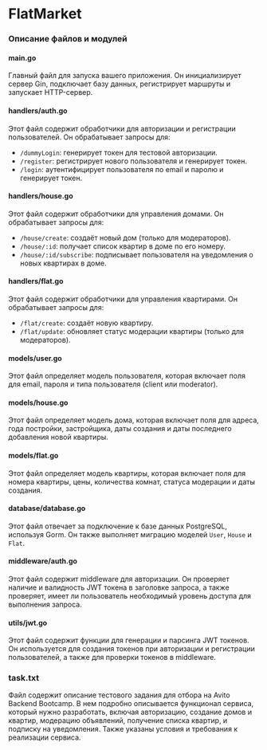 # FlatMarket


### Описание файлов и модулей

#### main.go
Главный файл для запуска вашего приложения. Он инициализирует сервер Gin, подключает базу данных, регистрирует маршруты и запускает HTTP-сервер.

#### handlers/auth.go
Этот файл содержит обработчики для авторизации и регистрации пользователей. Он обрабатывает запросы для:
- `/dummyLogin`: генерирует токен для тестовой авторизации.
- `/register`: регистрирует нового пользователя и генерирует токен.
- `/login`: аутентифицирует пользователя по email и паролю и генерирует токен.

#### handlers/house.go
Этот файл содержит обработчики для управления домами. Он обрабатывает запросы для:
- `/house/create`: создаёт новый дом (только для модераторов).
- `/house/:id`: получает список квартир в доме по его номеру.
- `/house/:id/subscribe`: подписывает пользователя на уведомления о новых квартирах в доме.

#### handlers/flat.go
Этот файл содержит обработчики для управления квартирами. Он обрабатывает запросы для:
- `/flat/create`: создаёт новую квартиру.
- `/flat/update`: обновляет статус модерации квартиры (только для модераторов).

#### models/user.go
Этот файл определяет модель пользователя, которая включает поля для email, пароля и типа пользователя (client или moderator).

#### models/house.go
Этот файл определяет модель дома, которая включает поля для адреса, года постройки, застройщика, даты создания и даты последнего добавления новой квартиры.

#### models/flat.go
Этот файл определяет модель квартиры, которая включает поля для номера квартиры, цены, количества комнат, статуса модерации и даты создания.

#### database/database.go
Этот файл отвечает за подключение к базе данных PostgreSQL, используя Gorm. Он также выполняет миграцию моделей `User`, `House` и `Flat`.

#### middleware/auth.go
Этот файл содержит middleware для авторизации. Он проверяет наличие и валидность JWT токена в заголовке запроса, а также проверяет, имеет ли пользователь необходимый уровень доступа для выполнения запроса.

#### utils/jwt.go
Этот файл содержит функции для генерации и парсинга JWT токенов. Он используется для создания токенов при авторизации и регистрации пользователей, а также для проверки токенов в middleware.

### task.txt
Файл содержит описание тестового задания для отбора на Avito Backend Bootcamp. В нем подробно описывается функционал сервиса, который нужно разработать, включая авторизацию, создание домов и квартир, модерацию объявлений, получение списка квартир, и подписку на уведомления. Также указаны условия и требования к реализации сервиса.